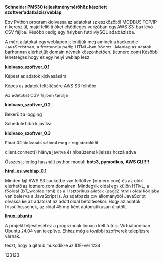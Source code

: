 __Schneider PM530 teljesítménymérőhöz készített szoftver/adatbázis/weblap__

Egy Python program kiolvassa az adatokat az eszközöböl MODBUS TCP/IP-n keresztül, majd feltölti őket elsődleges verizóban
egy AWS S3-ban lévő CSV fájlba. Később pedig egy helyben futó MySQL adatbázisba.

A mért adatokat egy weblapon jelenítjük meg aminek a backendje JavaScriptben, a frontendje pedig HTML-ben íródott.
Jelenleg az adatok bárhonnan elérhetjük domain névnek köszönhetően. (iotmero.com)
Később lehetséges hogy ez egy helyi weblap lesz.

__kiolvaso_szoftver_0.1__

Képest az adatok kiolvasására

Képes az adatok feltöltésére AWS S3 felhőbe

Az adatokat CSV fájlban tárolja

__kiolvaso_szoftver_0.2__

Bekerült a logging

Schedule hiba kijavítva

__kiolvaso_szoftver_0.3__

Float 32 kiolvasás valósul meg a registerekből

client.connect() hiánya javítva és hibaüzenet kijelzés hozzá adva



Összes jelenleg használt python modul: __boto3, pymodbus, AWS CLI!!!!__

__html_es_weblap_0.1__

Minden fájl AWS S3 bucketbe van feltöltve (iotmero.com) és az oldal elérhető az iotmero.com domainen.
Mindegyik oldal egy külön HTML, a főoldal (IoT_weblap.html) és a Hisztorikus adatok (page2.html) oldal kódjába van beleírva a JavaScript is.
Az adatbazis.csv állományból JavaScript olvassa be az adatokat az adott oldal betöltésekor.
Hogy az adatok frissülhessenek, az oldal 45 mp-ként automatikusan újratölt.

__linux_ubuntu__

A projekt teljesítéséhez a programnak linuxon kell futnia.
Virtualbox-ban Ubuntu 24.04 van telepítve.
Ehhez még a további szoftverek telepítésre várnak.

teszt, hogy a github mukodik-e az IDE-vel
1234

123123

